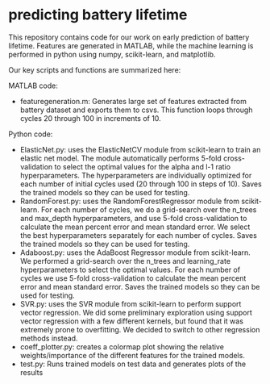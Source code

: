 # predicting battery lifetime

This repository contains code for our work on early prediction of battery lifetime. Features are generated in MATLAB, while the machine learning is performed in python using numpy, scikit-learn, and matplotlib.

Our key scripts and functions are summarized here:

MATLAB code:
- featuregeneration.m: Generates large set of features extracted from battery dataset and exports them to csvs. This function loops through cycles 20 through 100 in increments of 10.

Python code:
- ElasticNet.py: uses the ElasticNetCV module from scikit-learn to train an elastic net model.  The module automatically performs 5-fold cross-validation to select the optimal values for the alpha and l-1 ratio hyperparameters.  The hyperparameters are individually optimized for each number of initial cycles used (20 through 100 in steps of 10). Saves the trained models so they can be used for testing.
- RandomForest.py: uses the RandomForestRegressor module from scikit-learn.  For each number of cycles, we do a grid-search over the n_trees and max_depth hyperparameters, and use 5-fold cross-validation to calculate the mean percent error and mean standard error.  We select the best hyperparameters separately for each number of cycles. Saves the trained models so they can be used for testing.
- Adaboost.py: uses the AdaBoost Regressor module from scikit-learn.  We performed a grid-search over the n_trees and learning_rate hyperparameters to select the optimal values.  For each number of cycles we use 5-fold cross-validation to calculate the mean percent error and mean standard error. Saves the trained models so they can be used for testing.
- SVR.py: uses the SVR module from scikit-learn to perform support vector regression.  We did some preliminary exploration using support vector regression with a few different kernels, but found that it was extremely prone to overfitting.  We decided to switch to other regression methods instead.
- coeff_plotter.py: creates a colormap plot showing the relative weights/importance of the different features for the trained models. 
- test.py: Runs trained models on test data and generates plots of the results
